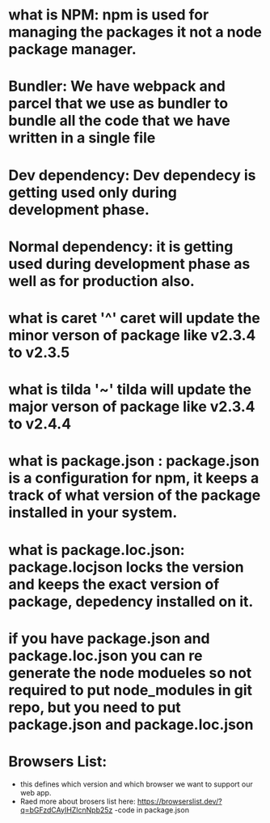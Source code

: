 # what is NPM: npm is used for managing the packages it not a node package manager.

# Bundler: We have webpack and parcel that we use as bundler to bundle all the code that we have written in a single file

# Dev dependency: Dev dependecy is getting used only during development phase.

# Normal dependency: it is getting used during development phase as well as for production also.

# what is caret '^'  caret will update the minor verson of package like v2.3.4 to v2.3.5

# what is tilda '~' tilda will update the major verson of package like v2.3.4 to v2.4.4

# what is package.json : package.json is a configuration for npm, it keeps a track of what version of the package installed in your system.

# what is package.loc.json: package.locjson locks the version and keeps the exact version of package, depedency installed on it.

# if you have package.json and package.loc.json you can re generate the node modueles  so not required to put node_modules in git repo, but you need to put package.json and package.loc.json

# Browsers List:
- this defines which version and which browser we want to support our web app.
- Raed more about brosers list here: https://browserslist.dev/?q=bGFzdCAyIHZlcnNpb25z
-code in package.json 

 

